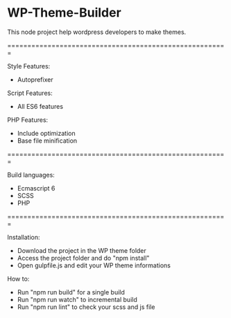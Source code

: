 # WP-Theme-Builder

This node project help wordpress developers to make themes.

=======================================================

Style Features:
- Autoprefixer

Script Features:
- All ES6 features

PHP Features:
- Include optimization
- Base file minification

=======================================================

Build languages:
- Ecmascript 6
- SCSS
- PHP

=======================================================

Installation:
- Download the project in the WP theme folder
- Access the project folder and do "npm install"
- Open gulpfile.js and edit your WP theme informations

How to:
- Run "npm run build" for a single build
- Run "npm run watch" to incremental build
- Run "npm run lint" to check your scss and js file

